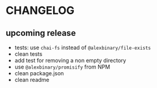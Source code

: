 # CHANGELOG

## upcoming release

- tests: use `chai-fs` instead of `@alexbinary/file-exists`
- clean tests
- add test for removing a non empty directory
- use `@alexbinary/promisify` from NPM
- clean package.json
- clean readme
